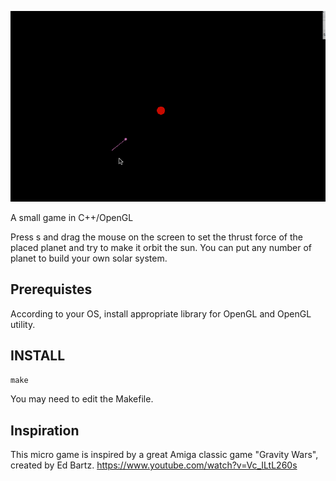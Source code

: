 ![](gravity.gif)

A small game in C++/OpenGL

Press s and drag the mouse on the screen to set the thrust force of the placed planet and try to make it orbit the
sun. You can put any number of planet to build your own solar system.

## Prerequistes
According to your OS, install appropriate library for OpenGL and OpenGL utility.

## INSTALL
`make`

You may need to edit the Makefile.

## Inspiration
This micro game is inspired by a great Amiga classic game "Gravity Wars", created by Ed Bartz.
https://www.youtube.com/watch?v=Vc_ILtL260s



